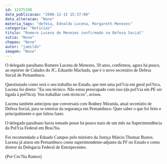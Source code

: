 ```yaml
---
id: 12375198
data_publicacao: "2006-12-15 15:37:00"
data_alteracao: "None"
materia_tags: "defesa, Ednaldo Lucena, Margareth Menezes"
categoria: "Notícias"
titulo: "Romero Lucena de Menezes confirmado na Defesa Social"
sutia: "None"
chapeu: "None"
autor: "jamildo"
imagem: "None"
---
```

<p><span style="font-family: Verdana;">O delegado paraibano Romero Lucena de Menezes, 50 anos,&nbsp;confirmou, agora h&aacute; pouco, ao rep&oacute;rter de Cidades do JC, Eduardo Machado, que&nbsp;&eacute; o novo secret&aacute;rio de Defesa Social de Pernambuco.</span></p>
<p><span style="font-family: Verdana;">Questionado como ser&aacute; o seu trabalho no Estado, que tem uma pol?cia em geral pol?tica, Lucena foi direto: "Eu sou t&eacute;cnico. N&atilde;o estou preocupado com isso (da pol?cia em PE ser ligada &agrave; pol?tica). Vou trabalhar com t&eacute;cnicos", avisou.</span></p>
<p><span style="font-family: Verdana;">Lucena tamb&eacute;m antecipou que conversar&aacute; com Rodney Miranda, atual secret&aacute;rio de Defesa Social, para se enteirar da seguran&ccedil;a em Pernambuco. Quer saber o que foi feito e principalmente o que faltou fazer. </span></p>
<p><span style="font-family: Verdana;">O delegado paraibano havia tomado posse h&aacute; pouco mais de um m&ecirc;s na Superintend&ecirc;ncia da Pol?cia Federal em Bras?lia.&nbsp;</span></p>
<p><span style="font-family: Verdana;">Foi recomendado a Eduado Campos pelo ministro da Justi&ccedil;a M&aacute;rcio Thomaz Bastos. Lucena j&aacute;&nbsp;atuou em Pernambuco como superintendente-adjunto da PF no Estado e como diretor da Delegacia Federal de Entorpecentes.</span></p>
<p><span style="font-family: Verdana;">(Por Cec?lia Ramos)</span></p>
